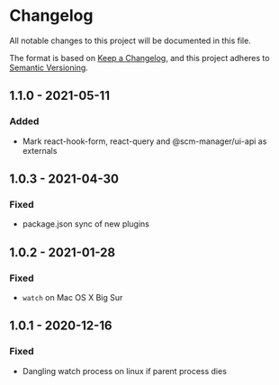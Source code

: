 # Changelog
All notable changes to this project will be documented in this file.

The format is based on [Keep a Changelog](https://keepachangelog.com/en/1.0.0/),
and this project adheres to [Semantic Versioning](https://semver.org/spec/v2.0.0.html).

## 1.1.0 - 2021-05-11
### Added
* Mark react-hook-form, react-query and @scm-manager/ui-api as externals

## 1.0.3 - 2021-04-30

### Fixed
* package.json sync of new plugins

## 1.0.2 - 2021-01-28

### Fixed
* `watch` on Mac OS X Big Sur

## 1.0.1 - 2020-12-16

### Fixed
* Dangling watch process on linux if parent process dies

